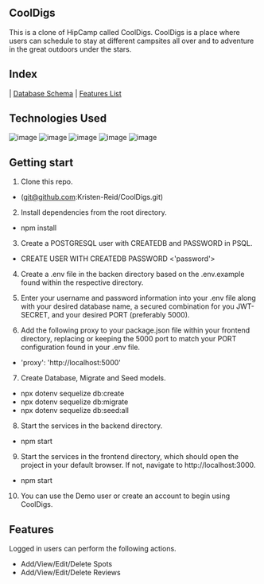 ## CoolDigs

This is a clone of HipCamp called CoolDigs. CoolDigs is a place where users can schedule to stay at different campsites all over and  to adventure in the great outdoors under the stars.

## Index 
| [Database Schema](https://github.com/Kristen-Reid/CoolDigs/wiki/Database-Schema) | [Features List](https://github.com/Kristen-Reid/CoolDigs/wiki/Feature-List)

## Technologies Used
![image](https://user-images.githubusercontent.com/93681006/162760918-70da79a4-e697-4cbb-bddd-a16a29094eeb.png)
![image](https://user-images.githubusercontent.com/93681006/162760984-a785d461-a8cc-48fc-bc48-c4b9e23b95e4.png)
![image](https://user-images.githubusercontent.com/93681006/162761070-c289d0d2-33eb-4b88-88d3-3e87248af2dd.png)
![image](https://user-images.githubusercontent.com/93681006/162761153-34709aed-558f-4485-91b3-31ee5c9c53e6.png)
![image](https://user-images.githubusercontent.com/93681006/162761327-428563af-91c8-4774-b02c-a9f4e0bb268e.png)





## Getting start

1. Clone this repo.
  * (git@github.com:Kristen-Reid/CoolDigs.git)
 
2. Install dependencies from the root directory.
  * npm install

3. Create a POSTGRESQL user with CREATEDB and PASSWORD in PSQL.
  * CREATE USER <name> WITH CREATEDB PASSWORD <'password'>
  
4. Create a .env file in the backen directory based on the .env.example found within the respective directory.
  
5. Enter your username and password information into your .env file along with your desired database name, a secured combination for you JWT-SECRET, and your desired PORT (preferably 5000).
  
6. Add the following proxy to your package.json file within your frontend directory, replacing or keeping the 5000 port to match your PORT configuration found in your .env file.
  * 'proxy': 'http://localhost:5000'
 
7. Create Database, Migrate and Seed models.
  * npx dotenv sequelize db:create
  * npx dotenv sequelize db:migrate
  * npx dotenv sequelize db:seed:all
  
8. Start the services in the backend directory.
  * npm start
  
9. Start the services in the frontend directory, which should open the project in your default browser. If not, navigate to http://localhost:3000.
  * npm start
  
10. You can use the Demo user or create an account to begin using CoolDigs.
  
  
## Features
  
Logged in users can perform the following actions.
  * Add/View/Edit/Delete Spots
  * Add/View/Edit/Delete Reviews
